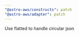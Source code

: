```yaml
---
"@astro-aws/constructs": patch
"@astro-aws/adapter": patch
---
```


Use flatted to handle circular json
